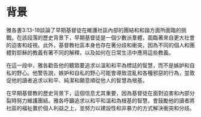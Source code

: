 # 背景

雅各書3:13-18談論了早期基督徒在維護社區內部的團結和和諧方面所面臨的挑戰。在該段落的歷史背景下，早期基督徒是一個少數派羣體，面臨著來自更大社會的迫害和歧視。此外，基督教社區本身也存在著分歧和衝突，因為不同的個人和團體對耶穌的教義有著不同的解釋，以及如何在日常生活中應用這些教義。

在這一段中，雅各勸告他的聽眾要追求以溫和和平為標誌的智慧，而不是嫉妒和自私的野心。他警告說，嫉妒和自私的野心可能會導致混亂和各種邪惡的行為，並敦促他的讀者追求以和平、純潔和願意順從他人的智慧為根基。

在早期基督教的歷史背景下，這個信息尤其重要，因為基督徒在面對迫害和內部分裂時努力維護團結。雅各呼籲追求以和平和溫和為根基的智慧，會鼓勵他的讀者將社區的福祉置於個人利益之上，並努力以建設性和非暴力的方式解決衝突和分歧。